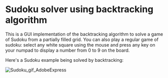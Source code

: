 # Sudoku solver using backtracking algorithm

This is a GUI implementation of the backtracking algorithm to solve a game of Sudoku from a partially filled grid.
You can also play a regular game of sudoku: select any white square using the mouse and press any key on your numpad to display a number from 0 to 9 on the board.

Here's a Sudoku example being solved by backtracking:

![Sudoku_gif_AdobeExpress](https://user-images.githubusercontent.com/68084173/176932670-7a573840-c1f8-4c8b-963a-f672310b1e97.gif)
